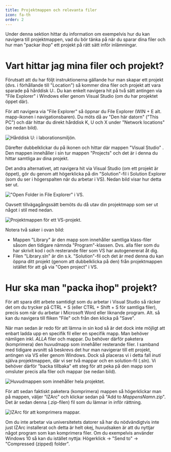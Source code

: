 ```yaml
---
title: Projektmappen och relevanta filer
icon: fa-th
order: 2
---
```

Under denna sektion hittar du information om exempelvis hur du kan navigera till projektmappen, vad du bör tänka på
när du sparar dina filer och hur man "packar ihop" ett projekt på rätt sätt inför inlämningar.

# Vart hittar jag mina filer och projekt? #
Förutsatt att du har följt instruktionerna gällande hur man skapar ett projekt (dvs. i förhållande till "Location") så
kommer dina filer och projekt att vara sparade på hårddisk U:. Du kan enkelt navigera hit på två sätt antingen via "File Explorer" i
Windows eller genom Visual Studio (om du har projektet öppet där). 

För att navigera via "File Explorer" så öppnar du File Explorer (WIN + E alt. mapp-ikonen i navigationsbaren). 
Du möts då av "Den här datorn" ("This PC") och där hittar du direkt hårddisk K, U och X under "Network locations" (se nedan bild).

![Hårddisk U: i laborationsmiljön.](/test/Images/image2.png)

Därefter dubbelklickar du på ikonen och hittar där mappen "Visual Studio" . Den
mappen innehåller i sin tur mappen "Projects" och det är i denna du hittar samtliga av dina
projekt.

Det andra alternativet, att navigera hit via Visual Studio (om ett projekt är öppet), gör du genom att 
högerklicka på din "Solution"-fil i Solution Explorer (som du ser i högerspalten när du
arbetar i VS). Nedan bild visar hur detta ser ut.

!["Open Folder in File Explorer" i VS.](/test/Images/image8.png)

Oavsett tillvägagångssätt bemöts du då utav din projektmapp som ser ut något i stil med
nedan.

![Projektmappen för ett VS-projekt.](/test/Images/image1.png)

Notera två saker i ovan bild:
- Mappen "Library" är den mapp som innehåller samtliga klass-filer såsom den tidigare
nämnda "Program"-klassen. Dvs. alla filer som du har skrivit kod i och resterande filer som
VS har autogenererat åt dig.
- Filen "Library.sln" är din s.k. "Solution"-fil och det är med denna du kan öppna ditt projekt (genom att dubbelklicka på den)
från projektmappen istället för att gå via "Open project" i VS.

# Hur ska man "packa ihop" projekt?  #
För att spara ditt arbete samtidigt som du arbetar i Visual Studio så räcker det om du trycker
på CTRL + S (eller CTRL + Shift + S för samtliga filer), precis som när du arbetar i
Microsoft Word eller liknande program. Alt. så kan du navigera till fliken "File" och från den
klicka på "Save".

När man sedan är redo för att lämna in sin kod så är det dock inte möjligt att enbart ladda upp en specifik fil
eller en specifik mapp. Man behöver nämligen inkl. *ALLA* filer och mappar. Du
behöver därför paketera (komprimera) den huvudmapp som innehåller resterande filer. I samband med
tidigare avsnitt så beskrevs det hur man navigerar till ett projekt, antingen via VS eller genom Windows. 
Dock så placeras vi i detta fall _inuti_ själva projektmappen, där vi ser två mappar och en solution-fil (.sln). 
Vi behöver därför "backa tillbaka" ett steg för att peka på den mapp som omsluter precis alla filer och mappar (se nedan bild).

![Huvudmappen som innehåller hela projektet.](/test/Images/image4.png)

För att sedan faktiskt paketera (komprimera) mappen så högerklickar man på mappen, väljer "IZArc" och klickar sedan på "Add to _MappensNamn_.zip".
Det är sedan denna (.zip-filen) fil som du lämnar in inför rättning.

![IZArc för att komprimera mappar.](/test/Images/image7.png)

Om du inte arbetar via universitetets datorer så har du nödvändigtvis inte just IZArc
installerat och detta är helt okej, huvudsaken är att du nyttjar något program som kan
komprimera filer. Om du exempelvis använder Windows 10 så kan du istället nyttja:
Högerklick -> "Send to" -> "Compressed (zipped) folder".
